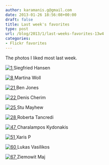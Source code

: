 ```yaml
---
author: karamanis.g@gmail.com
date: 2013-01-26 18:56:08+00:00
draft: false
title: Last week's favorites
type: post
url: /blog/2013/1/last-weeks-favorites-13w4
categories:
- Flickr favorites
---
```


The photos I liked most last week.

[![1](http://farm9.staticflickr.com/8046/8413993156_8c97717dfb_b.jpg)
](http://www.flickr.com/photos/88859707@N00/8413993156)Siegfried Hansen




[![8](http://farm9.staticflickr.com/8375/8399047148_3301ca987a_b.jpg)
](http://www.flickr.com/photos/22245087@N03/8399047148)Martina Woll




[![21](http://farm9.staticflickr.com/8081/8402332195_ba1c828ff3_b.jpg)
](http://www.flickr.com/photos/90443784@N00/8402332195)Ben Jones




[![22](http://farm9.staticflickr.com/8087/8403596182_7f6e3d8ba4_b.jpg)
](http://www.flickr.com/photos/8950997@N06/8403596182)Denis Cherim




[![25](http://farm9.staticflickr.com/8511/8402704823_3099c0670b_b.jpg)
](http://www.flickr.com/photos/65331292@N00/8402704823)Stu Mayhew




[![28](http://farm9.staticflickr.com/8091/8401740342_9ae1b20b92_b.jpg)
](http://www.flickr.com/photos/7701176@N06/8401740342)Roberta Tancredi




[![47](http://farm9.staticflickr.com/8368/8388035357_2a1944eb2a_b.jpg)
](http://www.flickr.com/photos/29965389@N03/8388035357/)Charalampos Kydonakis




[![51](http://farm9.staticflickr.com/8501/8389948590_42c4cfb279_b.jpg)
](http://www.flickr.com/photos/49280796@N04/8389948590/)Xaris P




[![60](http://farm9.staticflickr.com/8372/8388509259_09cce21378_b.jpg)
](http://www.flickr.com/photos/15699212@N04/8388509259)Lukas Vasilikos




[![67](http://farm9.staticflickr.com/8047/8393383436_72723cc42f_b.jpg)
](http://www.flickr.com/photos/51485484@N03/8393383436)Ziemowit Maj
